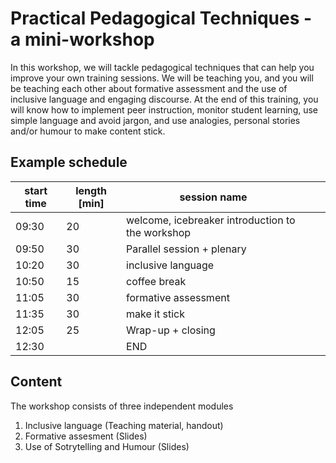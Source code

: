 # Practical Pedagogical Techniques - a mini-workshop
In this workshop, we will tackle pedagogical techniques that can help you improve your own training sessions. We will be teaching you, and you will be teaching each other about formative assessment and the use of inclusive language and engaging discourse. At the end of this training, you will know how to implement peer instruction, monitor student learning, use simple language and avoid jargon, and use analogies, personal stories and/or humour to make content stick.

## Example schedule
| start time | length [min] | session name                                     |   |   |
|------------|--------------|--------------------------------------------------|---|---|
| 09:30      | 20           | welcome, icebreaker introduction to the workshop |   |   |
| 09:50      | 30           | Parallel session + plenary                       |   |   |
| 10:20      | 30           | inclusive language                               |   |   |
| 10:50      | 15           | coffee break                                     |   |   |
| 11:05      | 30           | formative assessment                             |   |   |
| 11:35      | 30           | make it stick                                    |   |   |
| 12:05      | 25           | Wrap-up + closing                                |   |   |
| 12:30      |              | END                                              |   |   |

## Content
The workshop consists of three independent modules
1. Inclusive language (Teaching material, handout) 
2. Formative assesment (Slides)
3. Use of Sotrytelling and Humour (Slides)
